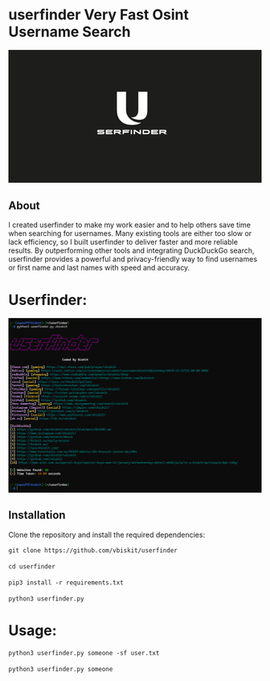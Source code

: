 # userfinder Very Fast Osint Username Search 
![Screenshot](Userfinder.png)

## About  

I created userfinder to make my work easier and to help others save time when searching for usernames. Many existing tools are either too slow or lack efficiency, so I built userfinder to deliver faster and more reliable results. By outperforming other tools and integrating DuckDuckGo search, userfinder provides a powerful and privacy-friendly way to find usernames or first name and last names with speed and accuracy. 

# Userfinder:

![Screenshot](2.png)

## Installation  

Clone the repository and install the required dependencies:  
```
git clone https://github.com/vbiskit/userfinder

cd userfinder

pip3 install -r requirements.txt

python3 userfinder.py
```
# Usage:
```
python3 userfinder.py someone -sf user.txt

python3 userfinder.py someone 
